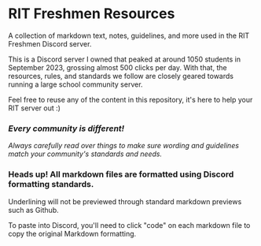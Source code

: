# RIT Freshmen Resources
A collection of markdown text, notes, guidelines, and more used in the RIT Freshmen Discord server.

This is a Discord server I owned that peaked at around 1050 students in September 2023, grossing almost 500 clicks per day. With that, the resources, rules, and standards we follow are closely geared towards running a large school community server.
 
Feel free to reuse any of the content in this repository, it's here to help your RIT server out :)

### *Every community is different!*
*Always carefully read over things to make sure wording and guidelines match your community's standards and needs.*

### Heads up! All markdown files are formatted using Discord formatting standards.
Underlining will not be previewed through standard markdown previews such as Github.

To paste into Discord, you'll need to click "code" on each markdown file to copy the original Markdown formatting.